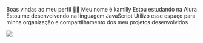 Boas vindas ao meu perfil 💙💙
Meu nome é kamilly
Estou estudando na Alura
Estou me desenvolvendo na linguagem JavaScript
Utilizo esse espaço para minha organização e compartilhamento dos meu projetos desenvolvidos



![](https://media1.tenor.com/m/Cgnp0YM3YNsAAAAd/jungkook.gif)
